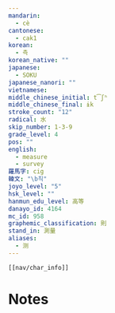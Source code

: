 ```yaml
---
mandarin:
  - cè
cantonese:
  - cak1
korean:
  - 측
korean_native: ""
japanese:
  - SOKU
japanese_nanori: ""
vietnamese:
middle_chinese_initial: t͡ʃʰ
middle_chinese_final: ɨk
stroke_count: "12"
radical: 水
skip_number: 1-3-9
grade_level: 4
pos: ""
english:
  - measure
  - survey
羅馬字: cig
韓文: "\b칙"
joyo_level: "5"
hsk_level: ""
hanmun_edu_level: 高等
danayo_id: 4164
mc_id: 958
graphemic_classification: 則
stand_in: 測量
aliases:
  - 测
---
```

```meta-bind-embed
[[nav/char_info]]
```

# Notes
